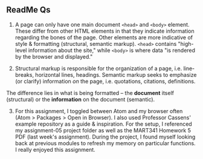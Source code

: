 ## ReadMe Qs
1. A page can only have one main document ```<head>``` and ```<body>``` element. These differ from other HTML elements in that they indicate information regarding the bones of the page. Other elements are more indicative of style & formatting (structural, semantic markup). ```<head>``` contains "high-level information about the site," while ```<body>``` is where data "is rendered by the browser and displayed."

2. Structural markup is responsible for the organization of a page, i.e. line-breaks, horizontal lines, headings. Semantic markup seeks to emphasize (or clarify) information *on* the page, i.e. quotations, citations, definitions.

  The difference lies in what is being formatted – the **document** itself (structural) or the **information** on the document (semantic).

3. For this assignment, I toggled between Atom and my browser often (Atom > Packages > Open in Browser). I also used Professor Cassens' example repository as a guide & inspiration. For the setup, I referenced my assignment-05 project folder as well as the MART341 Homework 5 PDF (last week's assignment). During the project, I found myself looking back at previous modules to refresh my memory on particular functions. I really enjoyed this assignment.
